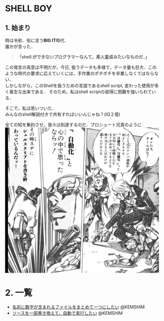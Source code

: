 # SHELL BOY
## 1. 始まり
時は令和．俗に言う**BIG IT**時代．  
誰かが言った．
>**「shell ができないプログラマーなんて，素人童貞みたいなものだ．」**  

この発言の真意は不明だが，今日, 扱うデータも多様で，データ量も巨大．このような時代の要求に応えていくには，手作業のポチポチを卒業しなくてはならない．  
しかしながら，このShellを扱うための言語であるshell script, 変わった使用が多く畜生な出来である．
そのため，私はshell scriptの習得に困難を強いられている．  

そこで，私は思いついた．  
みんなのshell解説付きで共有すればいいんじゃね？(IQ２億)

全ての知を集約させ，我々は到達するのだ．プロシュート兄貴のように  
![Aniki](/fig/aniki.png)

# 2. 一覧
- [名前に数字が含まれるファイルをまとめて一つにしたい](/scripts/cat.sh) @KEMSHlM  
- [ソースを一部書き換えて，自動で実行したい](/scripts/cat.sh) @KEMSHlM
